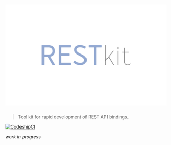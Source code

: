 # ![restkit-logo][logo]

> Tool kit for rapid development of REST API bindings.

[ ![CodeshipCI][ci0] ][ci1]



[logo]: media/rest-kit.png
[ci0]: https://img.shields.io/codeship/c7d26830-3469-0134-f8ac-3e455aee75aa.svg?maxAge=2592000?style=flat-square
[ci1]: https://codeship.com/projects/164938


*work in progress*
